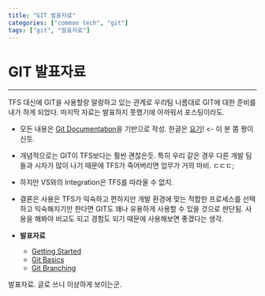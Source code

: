 ```yaml
---
title: "GIT 발표자료"
categories: ["common tech", "git"]
tags: ["git", "발표자료"]
---
```


# GIT 발표자료
___

TFS 대신에 GIT을 사용할랑 말랑하고 있는 관계로 우리팀 나름대로 GIT에 대한 준비를 내가 하게 되었다.
마지막 자료는 발표하지 못했기에 아까워서 포스팅이라도.

+ 모든 내용은 [Git Documentation][gitdoc]을 기반으로 작성. 한글은 [요기][gitdockr]! <- 이 분 쫌 짱이신듯.
 
+ 개념적으로는 GIT이 TFS보다는 훨씬 괜찮은듯.
특히 우리 같은 경우 다른 개발 팀들과 시차가 많이 나기 때문에 TFS가 죽어버리면 업무가 거의 마비. ㄷㄷㄷ;
 
+ 하지만 VS와의 Integration은 TFS를 따라올 수 없지.
 
+ 결론은 사용은 TFS가 익숙하고 편하지만 개발 환경에 맞는 적합한 프로세스를 선택하고 익숙해지기만 한다면 GIT도 꽤나 유용하게 사용할 수 있을 것으로 판단됨.
사용을 해봐야 비교도 되고 경험도 되기 때문에 사용해보면 좋겠다는 생각.

+ **발표자료**
	+ [Getting Started][GettingStarted]  
	+ [Git Basics][Basic]  
	+ [Git Branching][Branching]  

발표자료. 글로 쓰니 이상하게 보이는군.

[gitdoc]: http://git-scm.com/documentation
[gitdockr]: http://dogfeet.github.io/articles/2012/progit.html
[GettingStarted]: /posts/2013/2013-01-31-git-presentations/01.git-getting-started.pptx
[Basic]: /posts/2013/2013-01-31-git-presentations/02.git-basics.pptx
[Branching]: /posts/2013/2013-01-31-git-presentations/03.git-branching.pptx
